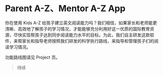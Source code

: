 # Parent A-Z、Mentor A-Z App

你在使用 Kids A-Z 给孩子建立英文阅读能力吗？我们相信，如果家长和老师能更清晰、高效地了解孩子的学习情况，才能能够充分利用好这一优质的国际教育资源，尽快实现帮孩子达到同步阅读能力水平的目标。为此，我们自主研发这款软件，来帮家长和指导老师按照我们研发的科学执行路线，来指导和管理孩子们的阅读学习情况。

功能路线图请见 Project 页。

> 待续
